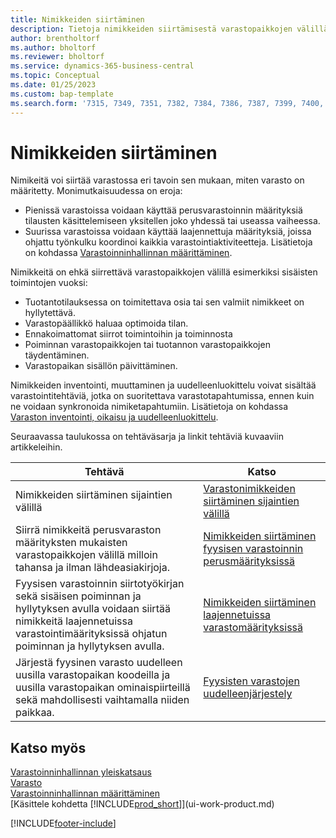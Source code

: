 ```yaml
---
title: Nimikkeiden siirtäminen
description: Tietoja nimikkeiden siirtämisestä varastopaikkojen välillä varastossa.
author: brentholtorf
ms.author: bholtorf
ms.reviewer: bholtorf
ms.service: dynamics-365-business-central
ms.topic: Conceptual
ms.date: 01/25/2023
ms.custom: bap-template
ms.search.form: '7315, 7349, 7351, 7382, 7384, 7386, 7387, 7399, 7400, 9314, 9330, 9345'
---
```

# Nimikkeiden siirtäminen

Nimikeitä voi siirtää varastossa eri tavoin sen mukaan, miten varasto on määritetty. Monimutkaisuudessa on eroja:

* Pienissä varastoissa voidaan käyttää perusvarastoinnin määrityksiä tilausten käsittelemiseen yksitellen joko yhdessä tai useassa vaiheessa.
* Suurissa varastoissa voidaan käyttää laajennettuja määrityksiä, joissa ohjattu työnkulku koordinoi kaikkia varastointiaktiviteetteja. Lisätietoja on kohdassa [Varastoinninhallinnan määrittäminen](warehouse-setup-warehouse.md).

Nimikkeitä on ehkä siirrettävä varastopaikkojen välillä esimerkiksi sisäisten toimintojen vuoksi:

* Tuotantotilauksessa on toimitettava osia tai sen valmiit nimikkeet on hyllytettävä.
* Varastopäällikkö haluaa optimoida tilan.
* Ennakoimattomat siirrot toimintoihin ja toiminnosta
* Poiminnan varastopaikkojen tai tuotannon varastopaikkojen täydentäminen.
* Varastopaikan sisällön päivittäminen.

Nimikkeiden inventointi, muuttaminen ja uudelleenluokittelu voivat sisältää varastointitehtäviä, jotka on suoritettava varastotapahtumissa, ennen kuin ne voidaan synkronoida nimiketapahtumiin. Lisätietoja on kohdassa [Varaston inventointi, oikaisu ja uudelleenluokittelu](inventory-how-count-adjust-reclassify.md).  

 Seuraavassa taulukossa on tehtäväsarja ja linkit tehtäviä kuvaaviin artikkeleihin.

|**Tehtävä**|**Katso**|  
|------------|-------------|  
|Nimikkeiden siirtäminen sijaintien välillä|[Varastonimikkeiden siirtäminen sijaintien välillä](inventory-how-transfer-between-locations.md)|
|Siirrä nimikkeitä perusvaraston määrityksten mukaisten varastopaikkojen välillä milloin tahansa ja ilman lähdeasiakirjoja.|[Nimikkeiden siirtäminen fyysisen varastoinnin perusmäärityksissä](warehouse-how-to-move-items-ad-hoc-in-basic-warehousing.md)|
|Fyysisen varastoinnin siirtotyökirjan sekä sisäisen poiminnan ja hyllytyksen avulla voidaan siirtää nimikkeitä laajennetuissa varastointimäärityksissä ohjatun poiminnan ja hyllytyksen avulla.|[Nimikkeiden siirtäminen laajennetuissa varastomäärityksissä](warehouse-how-to-move-items-in-advanced-warehousing.md)|  
|Järjestä fyysinen varasto uudelleen uusilla varastopaikan koodeilla ja uusilla varastopaikan ominaispiirteillä sekä mahdollisesti vaihtamalla niiden paikkaa.|[Fyysisten varastojen uudelleenjärjestely](warehouse-how-to-restructure-warehouses.md)|  

## Katso myös

[Varastoinninhallinnan yleiskatsaus](design-details-warehouse-management.md)  
[Varasto](inventory-manage-inventory.md)  
[Varastoinninhallinnan määrittäminen](warehouse-setup-warehouse.md)  
[Käsittele kohdetta [!INCLUDE[prod_short](includes/prod_short.md)]](ui-work-product.md)


[!INCLUDE[footer-include](includes/footer-banner.md)]
